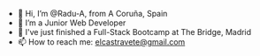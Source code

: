 - 👋 Hi, I’m @Radu-A, from A Coruña, Spain
- 👀 I’m a Junior Web Developer
- 🌱 I've just finished a Full-Stack Bootcamp at The Bridge, Madrid
- 📫 How to reach me: elcastravete@gmail.com  

<!---
Radu-A/Radu-A is a ✨ special ✨ repository because its `README.md` (this file) appears on your GitHub profile.
You can click the Preview link to take a look at your changes.
--->
